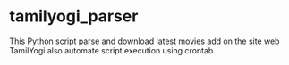 # tamilyogi_parser
This Python script parse and download latest movies add on the site web TamilYogi also automate script execution using crontab.
